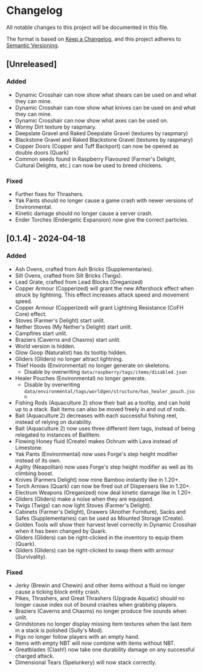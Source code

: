 # Changelog
All notable changes to this project will be documented in this file.

The format is based on [Keep a Changelog](https://keepachangelog.com/en/1.0.0/),
and this project adheres to [Semantic Versioning](https://semver.org/spec/v2.0.0.html).

## [Unreleased]

### Added
- Dynamic Crosshair can now show what shears can be used on and what they can mine.
- Dynamic Crosshair can now show what knives can be used on and what they can mine.
- Dynamic Crosshair can now show what axes can be used on.
- Wormy Dirt texture by raspmary.
- Deepslate Gravel and Raked Deepslate Gravel (textures by raspmary)
- Blackstone Gravel and Raked Blackstone Gravel (textures by raspmary)
- Copper Doors (Copper and Tuff Backport) can now be opened as double doors (Quark)
- Common seeds found in Raspberry Flavoured (Farmer's Delight, Cultural Delights, etc.) can now be used to breed chickens.

### Fixed
- Further fixes for Thrashers.
- Yak Pants should no longer cause a game crash with newer versions of Environmental.
- Kinetic damage should no longer cause a server crash.
- Ender Torches (Endergetic Expansion) now give the correct particles.

## [0.1.4] - 2024-04-18

### Added
- Ash Ovens, crafted from Ash Bricks (Supplementaries).
- Silt Ovens, crafted from Silt Bricks (Twigs).
- Lead Grate, crafted from Lead Blocks (Oreganized)
- Copper Armour (Copperized) will grant the new Aftershock effect when struck by lightning. This effect increases attack speed and movement speed.
- Copper Armour (Copperized) will grant Lightning Resistance (CoFH Core) effect.
- Stoves (Farmer's Delight) start unlit.
- Nether Stoves (My Nether's Delight) start unlit.
- Campfires start unlit.
- Braziers (Caverns and Chasms) start unlit.
- World version is hidden.
- Glow Goop (Naturalist) has its tooltip hidden.
- Gliders (Gliders) no longer attract lightning.
- Thief Hoods (Environmental) no longer generate on skeletons.
    - Disable by overwriting `data/raspberry/tags/items/disabled.json`
- Healer Pouches (Environmental) no longer generate.
    - Disable by overwriting `data/environmental/tags/worldgen/structure/has_healer_pouch.json`
- Fishing Rods (Aquaculture 2) show their bait as a tooltip, and can hold up to a stack. Bait items can also be moved freely in and out of rods.
- Bait (Aquaculture 2) decreases with each successful fishing reel, instead of relying on durability.
- Bait (Aquaculture 2) now uses three different item tags, instead of being relegated to instances of BaitItem.
- Flowing Honey fluid (Create) makes Ochrum with Lava instead of Limestone.
- Yak Pants (Environmental) now uses Forge's step height modifier instead of its own.
- Agility (Neapolitan) now uses Forge's step height modifier as well as its climbing boost.
- Knives (Farmers Delight) now mine Bamboo instantly like in 1.20+.
- Torch Arrows (Quark) can now be fired out of Dispensers like in 1.20+.
- Electrum Weapons (Oreganized) now deal kinetic damage like in 1.20+.
- Gliders (Gliders) make a noise when they are equipped.
- Twigs (Twigs) can now light Stoves (Farmer's Delight).
- Cabinets (Farmer's Delight), Drawers (Another Furniture), Sacks and Safes (Supplementaries) can be used as Mounted Storage (Create).
- Golden Tools will show their harvest level correctly in Dynamic Crosshair when it has been changed by Quark.
- Gliders (Gliders) can be right-clicked in the inventory to equip them (Quark).
- Gliders (Gliders) can be right-clicked to swap them with armour (Survivality).


### Fixed
- Jerky (Brewin and Chewin) and other items without a fluid no longer cause a ticking block entity crash.
- Pikes, Thrashers, and Great Thrashers (Upgrade Aquatic) should no longer cause index out of bound crashes when grabbing players.
- Braziers (Caverns and Chasms) no longer produce fire sounds when unlit.
- Grindstones no longer display missing item textures when the last item in a stack is polished (Sully's Mod).
- Pigs no longer follow players with an empty hand.
- Items with empty NBT will now combine with items without NBT.
- Greatblades (Clash!) now take one durability damage on any successful charged attack.
- Dimensional Tears (Spelunkery) will now stack correctly.